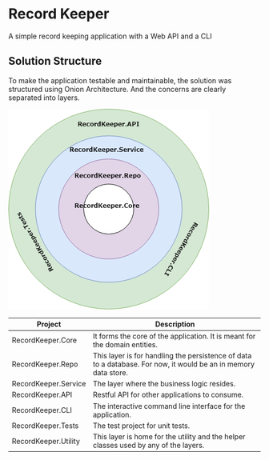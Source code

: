 # Record Keeper
A simple record keeping application with a Web API and a CLI

## Solution Structure
To make the application testable and maintainable, the solution was structured using Onion Architecture.
And the concerns are clearly separated into layers.

![Record Keeper Solution Structure](Images/SolutionStructure.png)

|Project|Description|
|-------|-----------|
|RecordKeeper.Core | It forms the core of the application. It is meant for the domain entities.|
|RecordKeeper.Repo | This layer is for handling the persistence of data to a database. For now, it would be an in memory data store.|
|RecordKeeper.Service | The layer where the business logic resides.|
|RecordKeeper.API | Restful API for other applications to consume.|
|RecordKeeper.CLI | The interactive command line interface for the application.|
|RecordKeeper.Tests | The test project for unit tests.|
|RecordKeeper.Utility | This layer is home for the utility and the helper classes used by any of the layers.|


